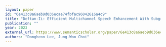 ```yaml
---
layout: paper
id: "6e413c8a6aeb9d036ecae74fbfac96042616a4c9"
title: "Deftan-Ii: Efficient Multichannel Speech Enhancement With Subgroup Processing"
publication: ""
year: 2023
external_url: https://www.semanticscholar.org/paper/6e413c8a6aeb9d036ecae74fbfac96042616a4c9
authors: "Dongheon Lee, Jung-Woo Choi"
---
```

